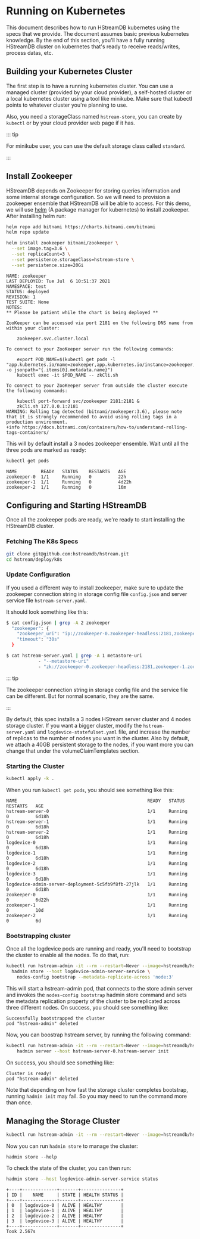 # Running on Kubernetes

This document describes how to run HStreamDB kubernetes using the specs that we
provide. The document assumes basic previous kubernetes knowledge. By the end of
this section, you'll have a fully running HStreamDB cluster on kubernetes that's
ready to receive reads/writes, process datas, etc.

## Building your Kubernetes Cluster

The first step is to have a running kubernetes cluster. You can use a managed
cluster (provided by your cloud provider), a self-hosted cluster or a local
kubernetes cluster using a tool like minikube. Make sure that kubectl points to
whatever cluster you're planning to use.

Also, you need a storageClass named `hstream-store`, you can create by `kubectl`
or by your cloud provider web page if it has.

::: tip

For minikube user, you can use the default storage class called `standard`.

:::

## Install Zookeeper

HStreamDB depends on Zookeeper for storing queries information and some internal
storage configuration. So we will need to provision a zookeeper ensemble that
HStreamDB will be able to access. For this demo, we will use
[helm](https://helm.sh/) (A package manager for kubernetes) to install
zookeeper. After installing helm run:

```sh
helm repo add bitnami https://charts.bitnami.com/bitnami
helm repo update

helm install zookeeper bitnami/zookeeper \
  --set image.tag=3.6 \
  --set replicaCount=3 \
  --set persistence.storageClass=hstream-store \
  --set persistence.size=20Gi
```

```
NAME: zookeeper
LAST DEPLOYED: Tue Jul  6 10:51:37 2021
NAMESPACE: test
STATUS: deployed
REVISION: 1
TEST SUITE: None
NOTES:
** Please be patient while the chart is being deployed **

ZooKeeper can be accessed via port 2181 on the following DNS name from within your cluster:

    zookeeper.svc.cluster.local

To connect to your ZooKeeper server run the following commands:

    export POD_NAME=$(kubectl get pods -l "app.kubernetes.io/name=zookeeper,app.kubernetes.io/instance=zookeeper,app.kubernetes.io/component=zookeeper" -o jsonpath="{.items[0].metadata.name}")
    kubectl exec -it $POD_NAME -- zkCli.sh

To connect to your ZooKeeper server from outside the cluster execute the following commands:

    kubectl port-forward svc/zookeeper 2181:2181 &
    zkCli.sh 127.0.0.1:2181
WARNING: Rolling tag detected (bitnami/zookeeper:3.6), please note that it is strongly recommended to avoid using rolling tags in a production environment.
+info https://docs.bitnami.com/containers/how-to/understand-rolling-tags-containers/
```

This will by default install a 3 nodes zookeeper ensemble. Wait until all the
three pods are marked as ready:

```sh
kubectl get pods
```

```
NAME         READY   STATUS    RESTARTS   AGE
zookeeper-0  1/1     Running   0          22h
zookeeper-1  1/1     Running   0          4d22h
zookeeper-2  1/1     Running   0          16m
```

## Configuring and Starting HStreamDB

Once all the zookeeper pods are ready, we're ready to start installing the
HStreamDB cluster.

### Fetching The K8s Specs

```sh
git clone git@github.com:hstreamdb/hstream.git
cd hstream/deploy/k8s
```

### Update Configuration

If you used a different way to install zookeeper, make sure to update the
zookeeper connection string in storage config file `config.json` and server
service file `hstream-server.yaml`.

It should look something like this:

```sh
$ cat config.json | grep -A 2 zookeeper
  "zookeeper": {
    "zookeeper_uri": "ip://zookeeper-0.zookeeper-headless:2181,zookeeper-1.zookeeper-headless:2181,zookeeper-2.zookeeper-headless:2181",
    "timeout": "30s"
  }

$ cat hstream-server.yaml | grep -A 1 metastore-uri
            - "--metastore-uri"
            - "zk://zookeeper-0.zookeeper-headless:2181,zookeeper-1.zookeeper-headless:2181,zookeeper-2.zookeeper-headless:2181"
```

::: tip

The zookeeper connection string in storage config file and the service file can
be different. But for normal scenario, they are the same.

:::

By default, this spec installs a 3 nodes HStream server cluster and 4 nodes
storage cluster. If you want a bigger cluster, modify the `hstream-server.yaml`
and `logdevice-statefulset.yaml` file, and increase the number of replicas to
the number of nodes you want in the cluster. Also by default, we attach a 40GB
persistent storage to the nodes, if you want more you can change that under the
volumeClaimTemplates section.

### Starting the Cluster

```sh
kubectl apply -k .
```

When you run `kubectl get pods`, you should see something like this:

```
NAME                                                 READY   STATUS    RESTARTS   AGE
hstream-server-0                                     1/1     Running   0          6d18h
hstream-server-1                                     1/1     Running   0          6d18h
hstream-server-2                                     1/1     Running   0          6d18h
logdevice-0                                          1/1     Running   0          6d18h
logdevice-1                                          1/1     Running   0          6d18h
logdevice-2                                          1/1     Running   0          6d18h
logdevice-3                                          1/1     Running   0          6d18h
logdevice-admin-server-deployment-5c5fb9f8fb-27jlk   1/1     Running   0          6d18h
zookeeper-0                                          1/1     Running   0          6d22h
zookeeper-1                                          1/1     Running   0          10d
zookeeper-2                                          1/1     Running   0          6d
```

### Bootstrapping cluster

Once all the logdevice pods are running and ready, you'll need to bootstrap the
cluster to enable all the nodes. To do that, run:

```sh
kubectl run hstream-admin -it --rm --restart=Never --image=hstreamdb/hstream:latest -- \
  hadmin store --host logdevice-admin-server-service \
    nodes-config bootstrap --metadata-replicate-across 'node:3'
```

This will start a hstream-admin pod, that connects to the store admin server and
invokes the `nodes-config bootstrap` hadmin store command and sets the metadata
replication property of the cluster to be replicated across three different
nodes. On success, you should see something like:

```
Successfully bootstrapped the cluster
pod "hstream-admin" deleted
```

Now, you can boostrap hstream server, by running the following command:

```sh
kubectl run hstream-admin -it --rm --restart=Never --image=hstreamdb/hstream:latest -- \
    hadmin server --host hstream-server-0.hstream-server init
```

On success, you should see something like:

```
Cluster is ready!
pod "hstream-admin" deleted
```

Note that depending on how fast the storage cluster completes bootstrap, running
`hadmin init` may fail. So you may need to run the command more than once.

## Managing the Storage Cluster

```sh
kubectl run hstream-admin -it --rm --restart=Never --image=hstreamdb/hstream:latest -- bash
```

Now you can run `hadmin store` to manage the cluster:

```
hadmin store --help
```

To check the state of the cluster, you can then run:

```sh
hadmin store --host logdevice-admin-server-service status
```

```
+----+-------------+-------+---------------+
| ID |    NAME     | STATE | HEALTH STATUS |
+----+-------------+-------+---------------+
| 0  | logdevice-0 | ALIVE | HEALTHY       |
| 1  | logdevice-1 | ALIVE | HEALTHY       |
| 2  | logdevice-2 | ALIVE | HEALTHY       |
| 3  | logdevice-3 | ALIVE | HEALTHY       |
+----+-------------+-------+---------------+
Took 2.567s
```
